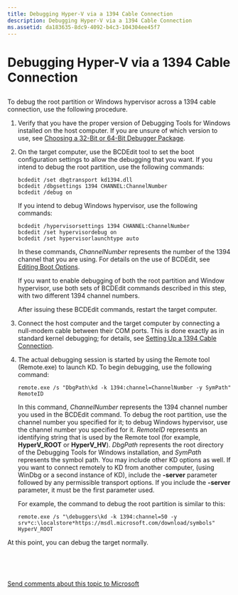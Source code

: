 ```yaml
---
title: Debugging Hyper-V via a 1394 Cable Connection
description: Debugging Hyper-V via a 1394 Cable Connection
ms.assetid: da183635-8dc9-4092-b4c3-104304ee45f7
---
```


# Debugging Hyper-V via a 1394 Cable Connection


## <span id="ddk_opening_a_crash_dump_dbg"></span><span id="DDK_OPENING_A_CRASH_DUMP_DBG"></span>


To debug the root partition or Windows hypervisor across a 1394 cable connection, use the following procedure.

1.  Verify that you have the proper version of Debugging Tools for Windows installed on the host computer. If you are unsure of which version to use, see [Choosing a 32-Bit or 64-Bit Debugger Package](choosing-a-32-bit-or-64-bit-debugger-package.md).

2.  On the target computer, use the BCDEdit tool to set the boot configuration settings to allow the debugging that you want. If you intend to debug the root partition, use the following commands:

    ```
    bcdedit /set dbgtransport kd1394.dll 
    bcdedit /dbgsettings 1394 CHANNEL:ChannelNumber
    bcdedit /debug on 
    ```

    If you intend to debug Windows hypervisor, use the following commands:

    ```
    bcdedit /hypervisorsettings 1394 CHANNEL:ChannelNumber
    bcdedit /set hypervisordebug on 
    bcdedit /set hypervisorlaunchtype auto 
    ```

    In these commands, *ChannelNumber* represents the number of the 1394 channel that you are using. For details on the use of BCDEdit, see [Editing Boot Options](https://msdn.microsoft.com/library/windows/hardware/ff542279).

    If you want to enable debugging of both the root partition and Window hypervisor, use both sets of BCDEdit commands described in this step, with two different 1394 channel numbers.

    After issuing these BCDEdit commands, restart the target computer.

3.  Connect the host computer and the target computer by connecting a null-modem cable between their COM ports. This is done exactly as in standard kernel debugging; for details, see [Setting Up a 1394 Cable Connection](setting-up-a-1394-cable-connection.md).

4.  The actual debugging session is started by using the Remote tool (Remote.exe) to launch KD. To begin debugging, use the following command:

    ```
    remote.exe /s "DbgPath\kd -k 1394:channel=ChannelNumber -y SymPath" RemoteID 
    ```

    In this command, *ChannelNumber* represents the 1394 channel number you used in the BCDEdit command. To debug the root partition, use the channel number you specified for it; to debug Windows hypervisor, use the channel number you specified for it. *RemoteID* represents an identifying string that is used by the Remote tool (for example, **HyperV\_ROOT** or **HyperV\_HV**). *DbgPath* represents the root directory of the Debugging Tools for Windows installation, and *SymPath* represents the symbol path. You may include other KD options as well. If you want to connect remotely to KD from another computer, (using WinDbg or a second instance of KD), include the **-server** parameter followed by any permissible transport options. If you include the **-server** parameter, it must be the first parameter used.

    For example, the command to debug the root partition is similar to this:

    ```
    remote.exe /s "\debuggers\kd -k 1394:channel=50 -y srv*c:\localstore*https://msdl.microsoft.com/download/symbols" HyperV_ROOT 
    ```

At this point, you can debug the target normally.

 

 

[Send comments about this topic to Microsoft](mailto:wsddocfb@microsoft.com?subject=Documentation%20feedback%20[debugger\debugger]:%20Debugging%20Hyper-V%20via%20a%201394%20Cable%20Connection%20%20RELEASE:%20%285/15/2017%29&body=%0A%0APRIVACY%20STATEMENT%0A%0AWe%20use%20your%20feedback%20to%20improve%20the%20documentation.%20We%20don't%20use%20your%20email%20address%20for%20any%20other%20purpose,%20and%20we'll%20remove%20your%20email%20address%20from%20our%20system%20after%20the%20issue%20that%20you're%20reporting%20is%20fixed.%20While%20we're%20working%20to%20fix%20this%20issue,%20we%20might%20send%20you%20an%20email%20message%20to%20ask%20for%20more%20info.%20Later,%20we%20might%20also%20send%20you%20an%20email%20message%20to%20let%20you%20know%20that%20we've%20addressed%20your%20feedback.%0A%0AFor%20more%20info%20about%20Microsoft's%20privacy%20policy,%20see%20http://privacy.microsoft.com/default.aspx. "Send comments about this topic to Microsoft")




